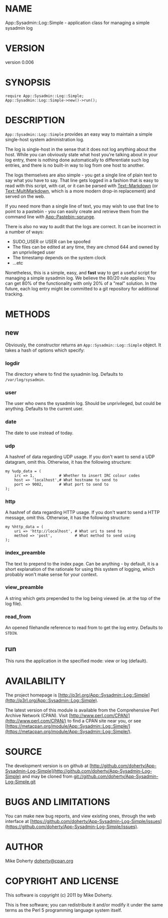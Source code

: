 # NAME

App::Sysadmin::Log::Simple - application class for managing a simple sysadmin log

# VERSION

version 0.006

# SYNOPSIS

    require App::Sysadmin::Log::Simple;
    App::Sysadmin::Log::Simple->new()->run();

# DESCRIPTION

`App::Sysadmin::Log::Simple` provides an easy way to maintain a simple
single-host system administration log.

The log is single-host in the sense that it does not log anything about
the host. While you can obviously state what host you're talking about
in your log entry, there is nothing done automatically to differentiate
such log entries, and there is no built-in way to log from one host to
another.

The logs themselves are also simple - you get a single line of plain
text to say what you have to say. That line gets logged in a fashion
that is easy to read with this script, with cat, or it can be parsed
with [Text::Markdown](http://search.cpan.org/perldoc?Text::Markdown) (or [Text::MultiMarkdown](http://search.cpan.org/perldoc?Text::MultiMarkdown), which is a more
modern drop-in replacement) and served on the web.

If you need more than a single line of text, you may wish to use that
line to point to a pastebin - you can easily create and retrieve them
from the command line with [App::Pastebin::sprunge](http://search.cpan.org/perldoc?App::Pastebin::sprunge).

There is also no way to audit that the logs are correct. It can be
incorrect in a number of ways:

- SUDO\_USER or USER can be spoofed
- The files can be edited at any time, they are chmod 644 and
owned by an unprivileged user
- The timestamp depends on the system clock
- ...etc

Nonetheless, this is a simple, easy, and __fast__ way to get a useful
script for managing a simple sysadmin log. We believe the 80/20 rule
applies: You can get 80% of the functionality with only 20% of a
"real" solution. In the future, each log entry might be committed to
a git repository for additional tracking.

# METHODS

## new

Obviously, the constructor returns an `App::Sysadmin::Log::Simple`
object. It takes a hash of options which specify:

### logdir

The directory where to find the sysadmin log. Defaults to
`/var/log/sysadmin`.

### user

The user who owns the sysadmin log. Should be unprivileged,
but could be anything. Defaults to the current user.

### date

The date to use instead of today.

### udp

A hashref of data regarding UDP usage. If you don't want to
send a UDP datagram, omit this. Otherwise, it has the following
structure:

    my %udp_data = (
        irc => 1,           # Whether to insert IRC colour codes
        host => 'localhost',# What hostname to send to
        port => 9002,       # What port to send to
    );

### http

A hashref of data regarding HTTP usage. If you don't want to
send a HTTP message, omit this. Otherwise, it has the following
structure:

    my %http_data = (
        uri => 'http://localhost', # What uri to send to
        method => 'post',          # What method to send using
    );

### index\_preamble

The text to prepend to the index page. Can be anything - by
default, it is a short explanation of the rationale for using
this system of logging, which probably won't make sense
for your context.

### view\_preamble

A string which gets prepended to the log being viewed (ie. at
the top of the log file).

### read\_from

An opened filehandle reference to read from to get the log entry.
Defaults to `STDIN`.

## run

This runs the application in the specified mode: view or log (default).

# AVAILABILITY

The project homepage is [http://p3rl.org/App::Sysadmin::Log::Simple](http://p3rl.org/App::Sysadmin::Log::Simple).

The latest version of this module is available from the Comprehensive Perl
Archive Network (CPAN). Visit [http://www.perl.com/CPAN/](http://www.perl.com/CPAN/) to find a CPAN
site near you, or see [https://metacpan.org/module/App::Sysadmin::Log::Simple/](https://metacpan.org/module/App::Sysadmin::Log::Simple/).

# SOURCE

The development version is on github at [http://github.com/doherty/App-Sysadmin-Log-Simple](http://github.com/doherty/App-Sysadmin-Log-Simple)
and may be cloned from [git://github.com/doherty/App-Sysadmin-Log-Simple.git](git://github.com/doherty/App-Sysadmin-Log-Simple.git)

# BUGS AND LIMITATIONS

You can make new bug reports, and view existing ones, through the
web interface at [https://github.com/doherty/App-Sysadmin-Log-Simple/issues](https://github.com/doherty/App-Sysadmin-Log-Simple/issues).

# AUTHOR

Mike Doherty <doherty@cpan.org>

# COPYRIGHT AND LICENSE

This software is copyright (c) 2011 by Mike Doherty.

This is free software; you can redistribute it and/or modify it under
the same terms as the Perl 5 programming language system itself.
